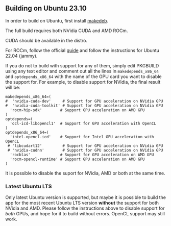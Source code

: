 ## Building on Ubuntu 23.10

In order to build on Ubuntu, first install [makedeb](https://www.makedeb.org/).

The full build requires both NVidia CUDA and AMD ROCm.

CUDA should be available in the distro.

For ROCm, follow the official [guide](https://rocm.docs.amd.com/projects/install-on-linux/en/latest/tutorial/quick-start.html) and follow the instructions for Ubuntu 22.04 (jammy).

If you do not to build with support for any of them, simply edit PKGBUILD using any text editor and comment out all the lines in `makedepends_x86_64` and `optdepends_x86_64` with the name of the GPU card you want to disable the support for. For example, to disable support for NVidia, the final result will be:

```
makedepends_x86_64=(
#  'nvidia-cuda-dev'     # Support for GPU acceleration on NVidia GPU
#  'nvidia-cuda-toolkit' # Support for GPU acceleration on NVidia GPU
  'rocm-hip-sdk'        # Support GPU acceleration on AMD GPU
)
optdepends=(
  'ocl-icd-libopencl1'  # Support for GPU acceleration with OpenCL
)
optdepends_x86_64=(
  'intel-opencl-icd'    # Support for Intel GPU acceleration with OpenCL
 # 'libcudart12'         # Support for GPU acceleration on NVidia GPU
 # 'nvidia-cudnn'        # Support for GPU acceleration on NVidia GPU
  'rocblas'             # Support for GPU acceleration on AMD GPU
  'rocm-opencl-runtime' # Support GPU acceleration on AMD GPU
)
```

It is possible to disable the suport for NVidia, AMD or both at the same time.


### Latest Ubuntu LTS

Only latest Ubuntu version is supported, but maybe it is possible to build the app for the most recent Ubuntu LTS version **without** the support for both NVidia and AMD. Please follow the instructions above to disable support for _both_ GPUs, and hope for it to build without errors. OpenCL support may still work.